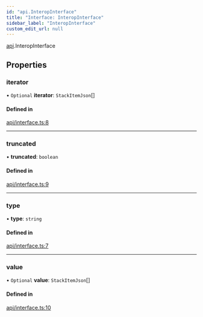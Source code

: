 ```yaml
---
id: "api.InteropInterface"
title: "Interface: InteropInterface"
sidebar_label: "InteropInterface"
custom_edit_url: null
---
```


[api](../namespaces/api.md).InteropInterface

## Properties

### iterator

• `Optional` **iterator**: `StackItemJson`[]

#### Defined in

[api/interface.ts:8](https://github.com/CityOfZion/isengard/blob/87233a5/sdk/src/api/interface.ts#L8)

___

### truncated

• **truncated**: `boolean`

#### Defined in

[api/interface.ts:9](https://github.com/CityOfZion/isengard/blob/87233a5/sdk/src/api/interface.ts#L9)

___

### type

• **type**: `string`

#### Defined in

[api/interface.ts:7](https://github.com/CityOfZion/isengard/blob/87233a5/sdk/src/api/interface.ts#L7)

___

### value

• `Optional` **value**: `StackItemJson`[]

#### Defined in

[api/interface.ts:10](https://github.com/CityOfZion/isengard/blob/87233a5/sdk/src/api/interface.ts#L10)

